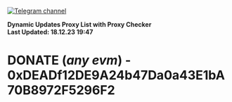 [![Telegram channel](https://img.shields.io/endpoint?url=https://runkit.io/damiankrawczyk/telegram-badge/branches/master?url=https://t.me/n4z4v0d)](https://t.me/n4z4v0d) 

**Dynamic Updates Proxy List with Proxy Checker**  
**Last Updated: 18.12.23 19:47**

# DONATE (_any evm_) - 0xDEADf12DE9A24b47Da0a43E1bA70B8972F5296F2

